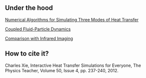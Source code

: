 ## Under the hood

[Numerical Algorithms for Simulating Three Modes of Heat Transfer](https://medium.com/@charlesxie/numerical-algorithms-for-simulating-three-modes-of-heat-transfer-e65fca9baf50)

[Coupled Fluid-Particle Dynamics](https://medium.com/@charlesxie/coupled-fluid-particle-dynamics-a56647e68d75)

[Comparison with Infrared Imaging](https://medium.com/@charlesxie/visualizing-thermal-equilibration-infrared-imaging-vs-energy2d-simulation-cfa01e60b530)


## How to cite it?

Charles Xie, Interactive Heat Transfer Simulations for Everyone, The Physics Teacher, Volume 50, Issue 4, pp. 237-240, 2012.


